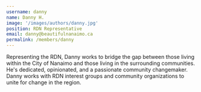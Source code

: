 ```yaml
---
username: danny
name: Danny H.
image: '/images/authors/danny.jpg'
position: RDN Representative
email: danny@beautifulnanaimo.ca
permalink: /members/danny
---
```


Representing the RDN, Danny works to bridge the gap between those living within the City of Nanaimo and those living in the surrounding communities. He's dedicated, opinionated, and a passionate community changemaker. Danny works with RDN interest groups and community organizations to unite for change in the region.
